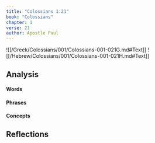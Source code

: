 ```yaml
---
title: "Colossians 1:21"
book: "Colossians"
chapter: 1
verse: 21
author: Apostle Paul
---
```

![[/Greek/Colossians/001/Colossians-001-021G.md#Text]]
![[/Hebrew/Colossians/001/Colossians-001-021H.md#Text]]

## Analysis

#### Words

#### Phrases

#### Concepts

## Reflections
